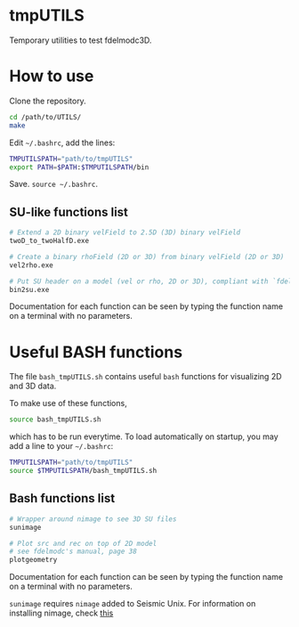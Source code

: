 # tmpUTILS

Temporary utilities to test fdelmodc3D.

# How to use

Clone the repository.
```sh
cd /path/to/UTILS/
make
```
Edit `~/.bashrc`, add the lines:
```sh
TMPUTILSPATH="path/to/tmpUTILS"
export PATH=$PATH:$TMPUTILSPATH/bin
```
Save. `source ~/.bashrc`.

## SU-like functions list
```sh
# Extend a 2D binary velField to 2.5D (3D) binary velField
twoD_to_twoHalfD.exe

# Create a binary rhoField (2D or 3D) from binary velField (2D or 3D)
vel2rho.exe

# Put SU header on a model (vel or rho, 2D or 3D), compliant with `fdelmodc`'s format
bin2su.exe
```
Documentation for each function can be seen by typing the function name on a terminal with no parameters.

# Useful BASH functions

The file `bash_tmpUTILS.sh` contains useful `bash` functions for visualizing 2D and 3D data.

To make use of these functions,
```sh
source bash_tmpUTILS.sh
```
which has to be run everytime. To load automatically on startup, you may add a line to your `~/.bashrc`:
```sh
TMPUTILSPATH="path/to/tmpUTILS"
source $TMPUTILSPATH/bash_tmpUTILS.sh
```

## Bash functions list
```sh
# Wrapper around nimage to see 3D SU files
sunimage

# Plot src and rec on top of 2D model 
# see fdelmodc's manual, page 38
plotgeometry
```
Documentation for each function can be seen by typing the function name on a terminal with no parameters.

`sunimage` requires `nimage` added to Seismic Unix. For information on installing nimage, check [this](https://github.com/vkrGitHub/Installation-Tutorials/tree/master/SU)











